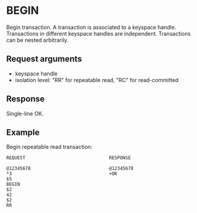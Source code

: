BEGIN
=====
Begin transaction. A transaction is associated to a keyspace handle.
Transactions in different keyspace handles are independent.
Transactions can be nested arbitrarily.

Request arguments
-----------------

* keyspace handle
* isolation level: "RR" for repeatable read, "RC" for read-committed

Response
--------
Single-line OK.

Example
-------

Begin repeatable read transaction:

    REQUEST                               RESPONSE
     
    @12345678                             @12345678    
    *3                                    +OK    
    $5                                    
    BEGIN                                
    $2                                  
    42                                 
    $2    
    RR    
